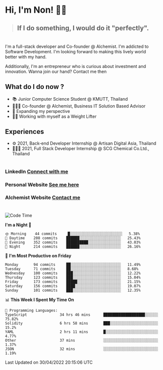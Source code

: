# Hi, I'm Non! 🖐🏻

> ## If I do something, I would do it "perfectly".

#

I'm a full-stack developer and Co-founder @ Alchemist. I'm addicted to Software Development. I'm looking forward to making this lively world better with my hand.

Additionally, I'm an entrepreneur who is curious about investment and innovation. Wanna join our hand? Contact me then

## What do I do now ?

- 📚 Junior Computer Science Student @ KMUTT, Thailand
- 🧑🏻‍💻 Co-founder @ Alchemist, Business IT Solution Based Advisor
- 🌈 Expanding my perspective
- 🏋🏻 Working with myself as a Weight Lifter

## Experiences

- ⚙️ 2021, Back-end Developer Internship @ Artisan Digital Asia, Thailand
- 🧑🏻‍💻 2021, Full Stack Developer Internship @ SCG Chemical Co.Ltd., Thailand

#

### LinkedIn [Connect with me](https://www.linkedin.com/in/non-nontra/)

### Personal Website [See me here](https://nonnontra.com/)

### Alchemist Website [Contact me](https://alchemist-softwarehouse.co/)

#

<!--START_SECTION:waka-->
![Code Time](http://img.shields.io/badge/Code%20Time-1%2C647%20hrs%206%20mins-blue)

**I'm a Night 🦉** 

```text
🌞 Morning    44 commits     █░░░░░░░░░░░░░░░░░░░░░░░░   5.38% 
🌆 Daytime    208 commits    ██████░░░░░░░░░░░░░░░░░░░   25.43% 
🌃 Evening    352 commits    ██████████░░░░░░░░░░░░░░░   43.03% 
🌙 Night      214 commits    ██████░░░░░░░░░░░░░░░░░░░   26.16%

```
📅 **I'm Most Productive on Friday** 

```text
Monday       94 commits     ██░░░░░░░░░░░░░░░░░░░░░░░   11.49% 
Tuesday      71 commits     ██░░░░░░░░░░░░░░░░░░░░░░░   8.68% 
Wednesday    100 commits    ███░░░░░░░░░░░░░░░░░░░░░░   12.22% 
Thursday     123 commits    ███░░░░░░░░░░░░░░░░░░░░░░   15.04% 
Friday       173 commits    █████░░░░░░░░░░░░░░░░░░░░   21.15% 
Saturday     156 commits    ████░░░░░░░░░░░░░░░░░░░░░   19.07% 
Sunday       101 commits    ███░░░░░░░░░░░░░░░░░░░░░░   12.35%

```


📊 **This Week I Spent My Time On** 

```text
💬 Programming Languages: 
TypeScript               34 hrs 46 mins      ███████████████████░░░░░░   75.82% 
Solidity                 6 hrs 58 mins       ███░░░░░░░░░░░░░░░░░░░░░░   15.2% 
YAML                     2 hrs 11 mins       █░░░░░░░░░░░░░░░░░░░░░░░░   4.77% 
Other                    37 mins             ░░░░░░░░░░░░░░░░░░░░░░░░░   1.37% 
JSON                     32 mins             ░░░░░░░░░░░░░░░░░░░░░░░░░   1.19%

```


 Last Updated on 30/04/2022 20:15:06 UTC
<!--END_SECTION:waka-->
